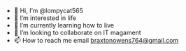 - 👋 Hi, I’m @lompycat565
- 👀 I’m interested in life
- 🌱 I’m currently learning how to live
- 💞️ I’m looking to collaborate on IT magament
- 📫 How to reach me email braxtonowens764@gmail.com

<!---
lompycat565/lompycat565 is a ✨ special ✨ repository because its `README.md` (this file) appears on your GitHub profile.
You can click the Preview link to take a look at your changes.
--->
